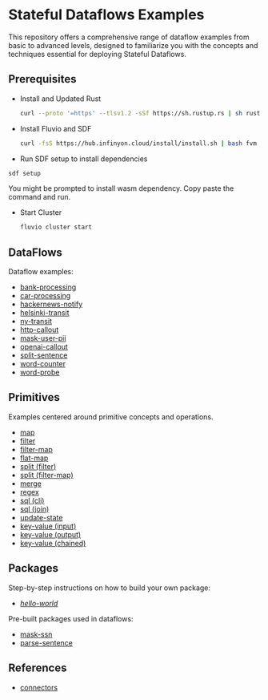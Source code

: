 # Stateful Dataflows Examples

This repository offers a comprehensive range of dataflow examples from basic to advanced levels, designed to familiarize you with the concepts and techniques essential for deploying Stateful Dataflows.

## Prerequisites

* Install and Updated Rust

  ```bash
  curl --proto '=https' --tlsv1.2 -sSf https://sh.rustup.rs | sh rustup update
  ```

* Install Fluvio and SDF

  ```bash
  curl -fsS https://hub.infinyon.cloud/install/install.sh | bash fvm install sdf-beta8
  ```

* Run SDF setup to install dependencies

```bash
sdf setup
```

You might be prompted to install wasm dependency. Copy paste the command and run.

* Start Cluster

  ```bash
  fluvio cluster start
  ```


## DataFlows

Dataflow examples:

* [bank-processing](/dataflows/bank-processing/)
* [car-processing](/dataflows/car-processing/)
* [hackernews-notify](/dataflows/hackernews-notify/)
* [helsinki-transit](/dataflows/helsinki-transit/)
* [ny-transit](/dataflows/ny-transit/)
* [http-callout](/dataflows/http-callout/)
* [mask-user-pii](/dataflows/mask-user-pii/) 
* [openai-callout](/dataflows/openai-callout/)
* [split-sentence](/dataflows/split-sentence/)
* [word-counter](/dataflows/word-counter/)
* [word-probe](/dataflows/word-probe/)


## Primitives

Examples centered around primitive concepts and operations.

* [map](/primitives/map/)
* [filter](/primitives/filter/)
* [filter-map](/primitives/filter-map/)
* [flat-map](/primitives/flat-map/)
* [split (filter)](/primitives/split/filter)
* [split (filter-map)](/primitives/split/filter-map)
* [merge](/primitives/merge/)
* [regex](/primitives/regex/)
* [sql (cli)](/primitives/sql/cli)
* [sql (join)](/primitives/sql/join)
* [update-state](/primitives/update-state/)
* [key-value (input)](/primitives/key-value/input)
* [key-value (output)](/primitives/key-value/output)
* [key-value (chained)](/primitives/key-value/chained)


## Packages

Step-by-step instructions on how to build your own package:

* [_hello-world_](/packages/_hello-world_/)

Pre-built packages used in dataflows:

* [mask-ssn](/packages/mask-ssn)
* [parse-sentence](/packages/parse-sentence)


## References
* [connectors](connectors.md)
